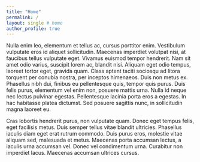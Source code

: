 ```yaml
---
title: "Home"
permalink: /
layout: single # home
author_profile: true
---
```


 Nulla enim leo, elementum et tellus ac, cursus porttitor enim. Vestibulum vulputate eros id aliquet sollicitudin. Maecenas imperdiet volutpat nisi, at faucibus tellus vulputate eget. Vivamus euismod tempor hendrerit. Nam sit amet odio varius, suscipit lorem ac, blandit nisi. Aliquam eget odio tempus, laoreet tortor eget, gravida quam. Class aptent taciti sociosqu ad litora torquent per conubia nostra, per inceptos himenaeos. Duis non metus ex. Phasellus nibh dui, finibus eu pellentesque quis, tempor quis purus. Duis felis purus, elementum vel enim non, posuere mattis urna. Nulla id neque nec lectus pulvinar egestas. Pellentesque lacinia porta eros a egestas. In hac habitasse platea dictumst. Sed posuere sagittis nunc, in sollicitudin magna laoreet eu.

Cras lobortis hendrerit purus, non vulputate quam. Donec eget tempus felis, eget facilisis metus. Duis semper tellus vitae blandit ultricies. Phasellus iaculis diam eget erat rutrum commodo. Duis purus eros, molestie vitae aliquam sed, malesuada et metus. Maecenas porta accumsan lectus, a iaculis urna accumsan vel. Donec vel condimentum urna. Curabitur non imperdiet lacus. Maecenas accumsan ultrices cursus.

